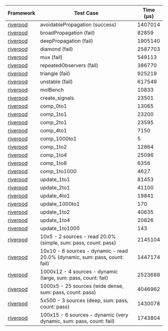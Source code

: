 | Framework | Test Case | Time (μs) |
| --- | --- | --- |
| [riverpod](https://github.com/rrousselGit/riverpod) | avoidablePropagation (success) | 1407014 |
| [riverpod](https://github.com/rrousselGit/riverpod) | broadPropagation (fail) | 82859 |
| [riverpod](https://github.com/rrousselGit/riverpod) | deepPropagation (fail) | 1905140 |
| [riverpod](https://github.com/rrousselGit/riverpod) | diamond (fail) | 2587703 |
| [riverpod](https://github.com/rrousselGit/riverpod) | mux (fail) | 549113 |
| [riverpod](https://github.com/rrousselGit/riverpod) | repeatedObservers (fail) | 386770 |
| [riverpod](https://github.com/rrousselGit/riverpod) | triangle (fail) | 925219 |
| [riverpod](https://github.com/rrousselGit/riverpod) | unstable (fail) | 617549 |
| [riverpod](https://github.com/rrousselGit/riverpod) | molBench | 10833 |
| [riverpod](https://github.com/rrousselGit/riverpod) | create_signals | 23501 |
| [riverpod](https://github.com/rrousselGit/riverpod) | comp_0to1 | 13065 |
| [riverpod](https://github.com/rrousselGit/riverpod) | comp_1to1 | 23200 |
| [riverpod](https://github.com/rrousselGit/riverpod) | comp_2to1 | 23595 |
| [riverpod](https://github.com/rrousselGit/riverpod) | comp_4to1 | 7150 |
| [riverpod](https://github.com/rrousselGit/riverpod) | comp_1000to1 | 5 |
| [riverpod](https://github.com/rrousselGit/riverpod) | comp_1to2 | 12864 |
| [riverpod](https://github.com/rrousselGit/riverpod) | comp_1to4 | 25096 |
| [riverpod](https://github.com/rrousselGit/riverpod) | comp_1to8 | 6356 |
| [riverpod](https://github.com/rrousselGit/riverpod) | comp_1to1000 | 4627 |
| [riverpod](https://github.com/rrousselGit/riverpod) | update_1to1 | 81453 |
| [riverpod](https://github.com/rrousselGit/riverpod) | update_2to1 | 41100 |
| [riverpod](https://github.com/rrousselGit/riverpod) | update_4to1 | 19841 |
| [riverpod](https://github.com/rrousselGit/riverpod) | update_1000to1 | 170 |
| [riverpod](https://github.com/rrousselGit/riverpod) | update_1to2 | 40635 |
| [riverpod](https://github.com/rrousselGit/riverpod) | update_1to4 | 20826 |
| [riverpod](https://github.com/rrousselGit/riverpod) | update_1to1000 | 143 |
| [riverpod](https://github.com/rrousselGit/riverpod) | 10x5 - 2 sources - read 20.0% (simple, sum: pass, count: pass) | 2145104 |
| [riverpod](https://github.com/rrousselGit/riverpod) | 10x10 - 6 sources - dynamic - read 20.0% (dynamic, sum: pass, count: fail) | 1447174 |
| [riverpod](https://github.com/rrousselGit/riverpod) | 1000x12 - 4 sources - dynamic (large, sum: pass, count: fail) | 2523688 |
| [riverpod](https://github.com/rrousselGit/riverpod) | 1000x5 - 25 sources (wide dense, sum: pass, count: pass) | 4046962 |
| [riverpod](https://github.com/rrousselGit/riverpod) | 5x500 - 3 sources (deep, sum: pass, count: pass) | 1430078 |
| [riverpod](https://github.com/rrousselGit/riverpod) | 100x15 - 6 sources - dynamic (very dynamic, sum: pass, count: fail) | 1743804 |
